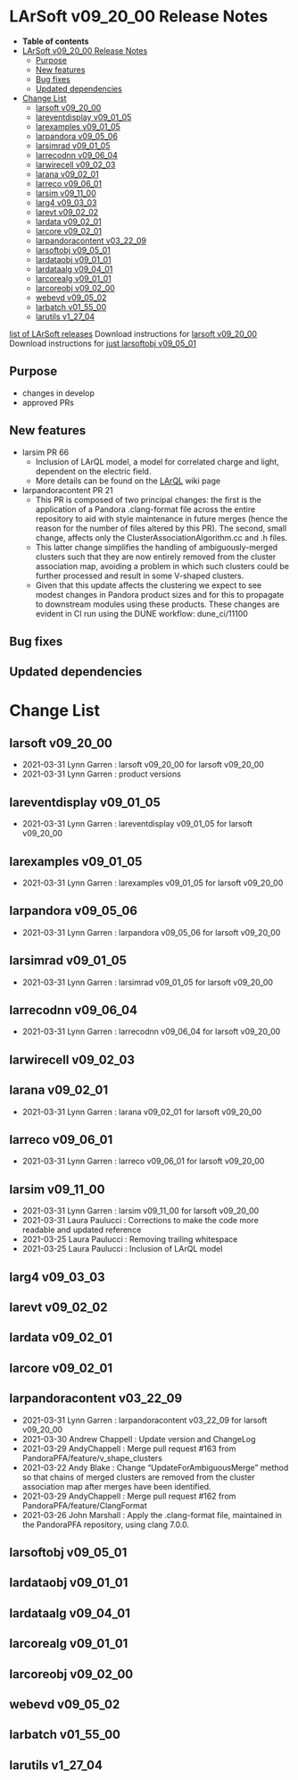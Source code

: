 LArSoft v09_20_00 Release Notes
======================================================================

-   **Table of contents**
-   [LArSoft v09_20_00 Release Notes](#LArSoft-v09_20_00-Release-Notes)
    -   [Purpose](#Purpose)
    -   [New features](#New-features)
    -   [Bug fixes](#Bug-fixes)
    -   [Updated dependencies](#Updated-dependencies)
-   [Change List](#Change-List)
    -   [larsoft v09_20_00](#larsoft-v09_20_00)
    -   [lareventdisplay v09_01_05](#lareventdisplay-v09_01_05)
    -   [larexamples v09_01_05](#larexamples-v09_01_05)
    -   [larpandora v09_05_06](#larpandora-v09_05_06)
    -   [larsimrad v09_01_05](#larsimrad-v09_01_05)
    -   [larrecodnn v09_06_04](#larrecodnn-v09_06_04)
    -   [larwirecell v09_02_03](#larwirecell-v09_02_03)
    -   [larana v09_02_01](#larana-v09_02_01)
    -   [larreco v09_06_01](#larreco-v09_06_01)
    -   [larsim v09_11_00](#larsim-v09_11_00)
    -   [larg4 v09_03_03](#larg4-v09_03_03)
    -   [larevt v09_02_02](#larevt-v09_02_02)
    -   [lardata v09_02_01](#lardata-v09_02_01)
    -   [larcore v09_02_01](#larcore-v09_02_01)
    -   [larpandoracontent v03_22_09](#larpandoracontent-v03_22_09)
    -   [larsoftobj v09_05_01](#larsoftobj-v09_05_01)
    -   [lardataobj v09_01_01](#lardataobj-v09_01_01)
    -   [lardataalg v09_04_01](#lardataalg-v09_04_01)
    -   [larcorealg v09_01_01](#larcorealg-v09_01_01)
    -   [larcoreobj v09_02_00](#larcoreobj-v09_02_00)
    -   [webevd v09_05_02](#webevd-v09_05_02)
    -   [larbatch v01_55_00](#larbatch-v01_55_00)
    -   [larutils v1_27_04](#larutils-v1_27_04)

[list of LArSoft releases](LArSoft_release_list)
Download instructions for [larsoft v09_20_00](http://scisoft.fnal.gov/scisoft/bundles/larsoft/v09_20_00/larsoft-v09_20_00.html)
Download instructions for [just larsoftobj v09_05_01](http://scisoft.fnal.gov/scisoft/bundles/larsoftobj/v09_05_01/larsoftobj-v09_05_01.html)

Purpose
--------------------

-   changes in develop
-   approved PRs

New features
------------------------------

-   larsim PR 66
    -   Inclusion of LArQL model, a model for correlated charge and light, dependent on the electric field.
    -   More details can be found on the [LArQL](LArQL_algorithm) wiki page
-   larpandoracontent PR 21
    -   This PR is composed of two principal changes: the first is the application of a Pandora .clang-format file across the entire repository to aid with style maintenance in future merges (hence the reason for the number of files altered by this PR). The second, small change, affects only the ClusterAssociationAlgorithm.cc and .h files.
    -   This latter change simplifies the handling of ambiguously-merged clusters such that they are now entirely removed from the cluster association map, avoiding a problem in which such clusters could be further processed and result in some V-shaped clusters.
    -   Given that this update affects the clustering we expect to see modest changes in Pandora product sizes and for this to propagate to downstream modules using these products. These changes are evident in CI run using the DUNE workflow: dune_ci/11100

Bug fixes
------------------------

Updated dependencies
----------------------------------------------

Change List
============================

larsoft v09_20_00
------------------------------------------

-   2021-03-31 Lynn Garren : larsoft v09_20_00 for larsoft v09_20_00
-   2021-03-31 Lynn Garren : product versions

lareventdisplay v09_01_05
----------------------------------------------------------

-   2021-03-31 Lynn Garren : lareventdisplay v09_01_05 for larsoft v09_20_00

larexamples v09_01_05
--------------------------------------------------

-   2021-03-31 Lynn Garren : larexamples v09_01_05 for larsoft v09_20_00

larpandora v09_05_06
------------------------------------------------

-   2021-03-31 Lynn Garren : larpandora v09_05_06 for larsoft v09_20_00

larsimrad v09_01_05
----------------------------------------------

-   2021-03-31 Lynn Garren : larsimrad v09_01_05 for larsoft v09_20_00

larrecodnn v09_06_04
------------------------------------------------

-   2021-03-31 Lynn Garren : larrecodnn v09_06_04 for larsoft v09_20_00

larwirecell v09_02_03
--------------------------------------------------

larana v09_02_01
----------------------------------------

-   2021-03-31 Lynn Garren : larana v09_02_01 for larsoft v09_20_00

larreco v09_06_01
------------------------------------------

-   2021-03-31 Lynn Garren : larreco v09_06_01 for larsoft v09_20_00

larsim v09_11_00
----------------------------------------

-   2021-03-31 Lynn Garren : larsim v09_11_00 for larsoft v09_20_00
-   2021-03-31 Laura Paulucci : Corrections to make the code more readable and updated reference
-   2021-03-25 Laura Paulucci : Removing trailing whitespace
-   2021-03-25 Laura Paulucci : Inclusion of LArQL model

larg4 v09_03_03
--------------------------------------

larevt v09_02_02
----------------------------------------

lardata v09_02_01
------------------------------------------

larcore v09_02_01
------------------------------------------

larpandoracontent v03_22_09
--------------------------------------------------------------

-   2021-03-31 Lynn Garren : larpandoracontent v03_22_09 for larsoft v09_20_00
-   2021-03-30 Andrew Chappell : Update version and ChangeLog
-   2021-03-29 AndyChappell : Merge pull request \#163 from PandoraPFA/feature/v_shape_clusters
-   2021-03-22 Andy Blake : Change “UpdateForAmbiguousMerge” method so that chains of merged clusters are removed from the cluster association map after merges have been identified.
-   2021-03-29 AndyChappell : Merge pull request \#162 from PandoraPFA/feature/ClangFormat
-   2021-03-26 John Marshall : Apply the .clang-format file, maintained in the PandoraPFA repository, using clang 7.0.0.

larsoftobj v09_05_01
------------------------------------------------

lardataobj v09_01_01
------------------------------------------------

lardataalg v09_04_01
------------------------------------------------

larcorealg v09_01_01
------------------------------------------------

larcoreobj v09_02_00
------------------------------------------------

webevd v09_05_02
----------------------------------------

larbatch v01_55_00
--------------------------------------------

larutils v1_27_04
------------------------------------------
